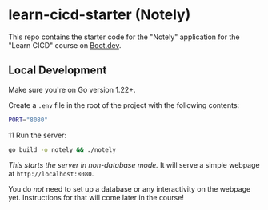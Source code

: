 # learn-cicd-starter (Notely)

This repo contains the starter code for the "Notely" application for the "Learn CICD" course on [Boot.dev](https://boot.dev).



## Local Development

Make sure you're on Go version 1.22+.

Create a `.env` file in the root of the project with the following contents:

```bash
PORT="8080"
```


11
Run the server:

```bash
go build -o notely && ./notely
```

*This starts the server in non-database mode.* It will serve a simple webpage at `http://localhost:8080`.

You do *not* need to set up a database or any interactivity on the webpage yet. Instructions for that will come later in the course!
